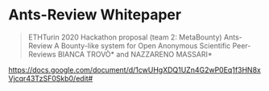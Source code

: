 # Ants-Review Whitepaper

> ETHTurin 2020 Hackathon proposal (team 2: MetaBounty) 
Ants-Review
A Bounty-like system for Open Anonymous Scientific Peer-Reviews
BIANCA TROVÒ* and NAZZARENO MASSARI*

https://docs.google.com/document/d/1cwUHgXDQ1UZn4G2wP0Eq1f3HN8xVjcqr43TzSF0Skb0/edit#
